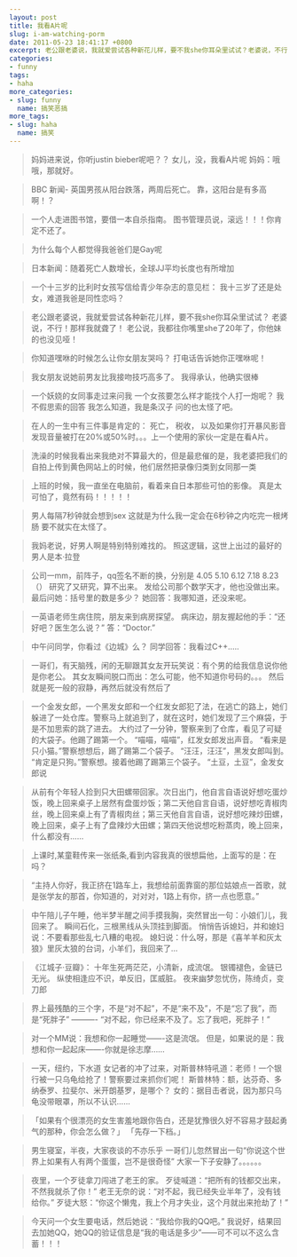 ```yaml
---
layout: post
title: 我看A片呢
slug: i-am-watching-porm
date: 2011-05-23 18:41:17 +0800
excerpt: 老公跟老婆说，我就爱尝试各种新花儿样，要不我she你耳朵里试试？老婆说，不行！那样我就聋了！老公说，我都往你嘴里she了20年了，你他妹的也没见哑！
categories:
- funny
tags:
- haha
more_categories:
- slug: funny
  name: 搞笑恶搞
more_tags:
- slug: haha
  name: 搞笑
---
```



> 妈妈进来说，你听justin bieber呢吧？？
> 女儿，没，我看A片呢
> 妈妈：哦哦，那就好。

> BBC 新闻- 英国男孩从阳台跌落，两周后死亡。
> 靠，这阳台是有多高啊！？


> 一个人走进图书馆，要借一本自杀指南。
> 图书管理员说，滚远！！！你肯定不还了。

> 为什么每个人都觉得我爸爸们是Gay呢

> 日本新闻：随着死亡人数增长，全球JJ平均长度也有所增加

> 一个十三岁的比利时女孩写信给青少年杂志的意见栏：
> 我十三岁了还是处女，难道我爸是同性恋吗？


> 老公跟老婆说，我就爱尝试各种新花儿样，要不我she你耳朵里试试？
> 老婆说，不行！那样我就聋了！
> 老公说，我都往你嘴里she了20年了，你他妹的也没见哑！


> 你知道嘿咻的时候怎么让你女朋友哭吗？
> 打电话告诉她你正嘿咻呢！


> 我女朋友说她前男友比我接吻技巧高多了。
> 我得承认，他确实很棒


> 一个妖娆的女同事走过来问我
> 一个女孩要怎么样才能找个人打一炮呢？
> 我不假思索的回答
> 我怎么知道，我是条汉子
> 问的也太怪了吧。


> 在人的一生中有三件事是肯定的：
> 死亡，
> 税收，
> 以及如果你打开暴风影音发现音量被打在20%或50%时。。。上一个使用的家伙一定是在看A片。


> 洗澡的时候我看出来我绝对不算最大的，但是最悲催的是，我老婆把我们的自拍上传到黄色网站上的时候，他们居然把录像归类到女同那一类


> 上班的时候，我一直坐在电脑前，看着来自日本那些可怕的影像。
> 真是太可怕了，竟然有码！！！！！


> 男人每隔7秒钟就会想到sex
> 这就是为什么我一定会在6秒钟之内吃完一根烤肠
> 要不就实在太怪了。


> 我妈老说，好男人啊是特别特别难找的。
> 照这逻辑，这世上出过的最好的男人是本·拉登

> 公司一mm，前阵子，qq签名不断的换，分别是
> 4.05
> 5.10
> 6.12
> 7.18
> 8.23
> （）
> 研究了又研究，算不出来。
> 发给公司那个数学天才，他也没做出来。
> 最后问她：括号里的数是多少？
> 她回答：我哪知道，还没来呢。


> 一英语老师生病住院，朋友来到病房探望。
> 病床边，朋友握起他的手：“还好吧？医生怎么说？”
> 答：“Doctor.”


> 中午问同学，你看过《边城》么？
> 同学回答：我看过C++…..


> 一哥们，有天脑残，闲的无聊跟其女友开玩笑说：有个男的给我信息说你他是你老公。
> 其女友瞬间脱口而出：怎么可能，他不知道你号码的。。。
> 然后就是死一般的寂静，再然后就没有然后了


> 一个金发女郎，一个黑发女郎和一个红发女郎犯了法，在逃亡的路上，她们躲进了一处仓库。警察马上就追到了，就在这时，她们发现了三个麻袋，于是不加思索的跳了进去。
> 大约过了一分钟，警察来到了仓库，看见了可疑的大袋子。他踢了踢第一个。
> “喵喵，喵喵”，红发女郎发出声音。
> “看来是只小猫。”警察想想后，踢了踢第二个袋子。
> “汪汪，汪汪”，黑发女郎叫到。
> “肯定是只狗。”警察想。接着他踢了踢第三个袋子。
> “土豆，土豆”，金发女郎说


> 从前有个年轻人捡到只大田螺带回家。次日出门，他自言自语说好想吃蛋炒饭，晚上回来桌子上居然有盘蛋炒饭；第二天他自言自语，说好想吃青椒肉丝，晚上回来桌上有了青椒肉丝；第三天他自言自语，说好想吃辣炒田螺，晚上回来，桌子上有了盘辣炒大田螺；第四天他说想吃粉蒸肉，晚上回来，什么都没有……


> 上课时,某童鞋传来一张纸条,看到内容我真的很想扁他，上面写的是：在吗？


> “主持人你好，我正挤在1路车上，我想给前面靠窗的那位姑娘点一首歌，就是张学友的那首，你知道的，对对对，1路上有你，挤一点也愿意。”


> 中午陪儿子午睡，他半梦半醒之间手摸我胸，突然冒出一句：小娘们儿，我回来了。
> 瞬间石化，三根黑线从头顶挂到脚面。
> 悄悄告诉媳妇，并和媳妇说：不要看那些乱七八糟的电视。
> 媳妇说：什么呀，那是《喜羊羊和灰太狼》里灰太狼的台词，小羊们，我回来了…


> 《江城子·豆瓣》：
> 十年生死两茫茫，小清新，成流氓。
> 银镯褪色，金链已无光。
> 纵使相逢应不识，单反旧，匡威脏。
> 夜来幽梦忽忧伤，陈绮贞，变刀郎


> 界上最残酷的三个字，不是“对不起”，不是“来不及”，不是“忘了我”，而是“死胖子”
> ———- “对不起，你已经来不及了。忘了我吧，死胖子！”


> 对一个MM说：我想和你一起睡觉——-这是流氓。
> 但是，如果说的是：我想和你一起起床——-你就是徐志摩……


> 一天，纽约，下水道
> 女记者的冲了过来，对斯普林特吼道：老师！一个银行被一只乌龟给抢了！警察要过来抓你们呢！
> 斯普林特：额，达芬奇、多纳泰罗、拉斐尔、米开朗基罗，是哪个？
> 女的：据目击者说，因为那只乌龟没带眼罩，所以不认识……


> 「如果有个很漂亮的女生害羞地跟你告白，还是犹豫很久好不容易才鼓起勇气的那种，你会怎么做？」
> 「先存一下档。」


> 男生寝室，半夜，大家夜谈的不亦乐乎
> 一哥们儿忽然冒出一句“你说这个世界上如果有人有两个蛋蛋，岂不是很奇怪”
> 大家一下子安静了。。。。。。


> 夜里，一个歹徒拿刀闯进了老王的家。
> 歹徒喊道：“把所有的钱都交出来，不然我就杀了你！”
> 老王无奈的说：“对不起，我已经失业半年了，没有钱给你。”
> 歹徒大怒：“你这个懒鬼，我上个月才失业，这个月就出来抢劫了！”


> 今天问一个女生要电话，然后她说：“我给你我的QQ吧。”
> 我说好，结果回去加她QQ，她QQ的验证信息是“我的电话是多少”——可不可以不这么含蓄！！！

